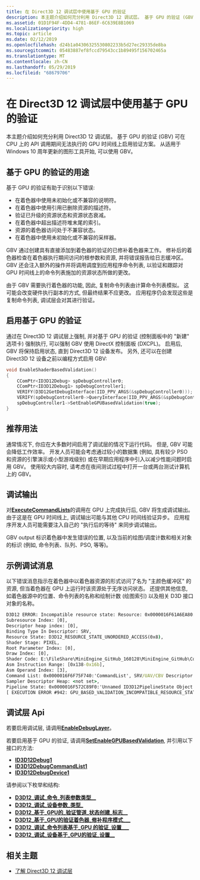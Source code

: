 ```yaml
---
title: 在 Direct3D 12 调试层中使用基于 GPU 的验证
description: 本主题介绍如何充分利用 Direct3D 12 调试层。 基于 GPU 的验证 (GBV) 可在 CPU 上的 API 调用期间无法执行的 GPU 时间线上启用验证方案。
ms.assetid: 01D1F94F-4DD4-4781-86EF-6C639E8B1069
ms.localizationpriority: high
ms.topic: article
ms.date: 02/12/2019
ms.openlocfilehash: d24b1a04306325530802233b5d27ec29335de8ba
ms.sourcegitcommit: 05483887ef8fccd79543cc1b89495f156702465a
ms.translationtype: MT
ms.contentlocale: zh-CN
ms.lasthandoff: 05/29/2019
ms.locfileid: "68679706"
---
```

# <a name="use-gpu-based-validation-with-the-direct3d-12-debug-layer"></a>在 Direct3D 12 调试层中使用基于 GPU 的验证

本主题介绍如何充分利用 Direct3D 12 调试层。 基于 GPU 的验证 (GBV) 可在 CPU 上的 API 调用期间无法执行的 GPU 时间线上启用验证方案。 从适用于 Windows 10 周年更新的图形工具开始, 可以使用 GBV。

## <a name="purpose-of-gpu-based-validation"></a>基于 GPU 的验证的用途

基于 GPU 的验证有助于识别以下错误:

- 在着色器中使用未初始化或不兼容的说明符。
- 在着色器中使用引用已删除资源的描述符。
- 验证已升级的资源状态和资源状态衰减。
- 在着色器中超出描述符堆末尾的索引。
- 资源的着色器访问处于不兼容状态。
- 在着色器中使用未初始化或不兼容的采样器。

GBV 通过创建具有直接添加到着色器的验证的已修补着色器来工作。 修补后的着色器检查在着色器执行期间访问的根参数和资源, 并将错误报告给日志缓冲区。 GBV 还会注入额外的操作并将调用调度到应用程序命令列表, 以验证和跟踪对 GPU 时间线上的命令列表施加的资源状态所做的更改。

由于 GBV 需要执行着色器的功能, 因此, 复制命令列表由计算命令列表模拟。 这可能会改变硬件执行副本的方式, 但最终结果不应更改。 应用程序仍会发现这些是复制命令列表, 调试层会对其进行验证。

## <a name="turning-on-gpu-based-validation"></a>启用基于 GPU 的验证

通过在 Direct3D 12 调试层上强制, 并对基于 GPU 的验证 (控制面板中的 "新建" 选项卡) 强制执行, 可以强制 GBV 使用 DirectX 控制面板 (DXCPL)。 启用后, GBV 将保持启用状态, 直到 Direct3D 12 设备发布。 另外, 还可以在创建 Direct3D 12 设备之前以编程方式启用 GBV:

```cpp
void EnableShaderBasedValidation()
{
    CComPtr<ID3D12Debug> spDebugController0;
    CComPtr<ID3D12Debug1> spDebugController1;
    VERIFY(D3D12GetDebugInterface(IID_PPV_ARGS(&spDebugController0)));
    VERIFY(spDebugController0->QueryInterface(IID_PPV_ARGS(&spDebugController1)));
    spDebugController1->SetEnableGPUBasedValidation(true);
}
```

## <a name="recommended-usage"></a>推荐用法

通常情况下, 你应在大多数时间启用了调试层的情况下运行代码。 但是, GBV 可能会降低工作效率。 开发人员可能会考虑通过较小的数据集 (例如, 具有较少 PSO 和资源的引擎演示或小型游戏级别) 或在早期应用程序中引入以减少性能问题时启用 GBV。 使用较大内容时, 请考虑在夜间测试过程中打开一台或两台测试计算机上的 GBV。

## <a name="debug-output"></a>调试输出

对[**ExecuteCommandLists**](/windows/desktop/api/d3d12/nf-d3d12-id3d12commandqueue-executecommandlists)的调用在 GPU 上完成执行后, GBV 将生成调试输出。 由于这是在 GPU 时间线上, 调试输出可能与其他 CPU 时间线验证异步。 应用程序开发人员可能需要注入自己的 "执行后的等待" 来同步调试输出。

GBV output 标识着色器中发生错误的位置, 以及当前的绘图/调度计数和相关对象的标识 (例如, 命令列表、队列、PSO, 等等)。

## <a name="example-debug-message"></a>示例调试消息

以下错误消息指示在着色器中以着色器资源的形式访问了名为 "主颜色缓冲区" 的资源, 但当着色器在 GPU 上运行时该资源处于无序访问状态。 还提供其他信息, 如着色器源中的位置、命令列表的名称和绘制计数 (绘图索引) 以及相关 D3D 接口对象的名称。

```cmd
D3D12 ERROR: Incompatible resource state: Resource: 0x0000016F61A6EA80:'Main Color Buffer', 
Subresource Index: [0], 
Descriptor heap index: [0], 
Binding Type In Descriptor: SRV, 
Resource State: D3D12_RESOURCE_STATE_UNORDERED_ACCESS(0x8), 
Shader Stage: PIXEL, 
Root Parameter Index: [0], 
Draw Index: [0], 
Shader Code: E:\FileShare\MiniEngine_GitHub_160128\MiniEngine_GitHub\Core\Shaders\SharpeningUpsamplePS.hlsl(37,2-59), 
Asm Instruction Range: [0x138-0x16b], 
Asm Operand Index: [3], 
Command List: 0x0000016F6F75F740:'CommandList', SRV/UAV/CBV Descriptor Heap: 0x0000016F6F76F280:'Unnamed ID3D12DescriptorHeap Object', 
Sampler Descriptor Heap: <not set>, 
Pipeline State: 0x0000016F572C89F0:'Unnamed ID3D12PipelineState Object',  
[ EXECUTION ERROR #942: GPU_BASED_VALIDATION_INCOMPATIBLE_RESOURCE_STATE]
```

## <a name="debug-layer-apis"></a>调试层 Api

若要启用调试层, 请调用[**EnableDebugLayer**](/windows/desktop/api/d3d12sdklayers/nf-d3d12sdklayers-id3d12debug-enabledebuglayer)。

若要启用基于 GPU 的验证, 请调用[**SetEnableGPUBasedValidation**](/windows/desktop/api/d3d12sdklayers/nf-d3d12sdklayers-id3d12debug1-setenablegpubasedvalidation), 并引用以下接口的方法:

- [**ID3D12Debug1**](/windows/desktop/api/d3d12sdklayers/nn-d3d12sdklayers-id3d12debug1)
- [**ID3D12DebugCommandList1**](/windows/desktop/api/d3d12sdklayers/nn-d3d12sdklayers-id3d12debugcommandlist1)
- [**ID3D12DebugDevice1**](/windows/desktop/api/d3d12sdklayers/nn-d3d12sdklayers-id3d12debugdevice1)

请参阅以下枚举和结构:

- [**D3D12\_调试\_命令\_列表参数类型\_\_** ](/windows/desktop/api/d3d12sdklayers/ne-d3d12sdklayers-d3d12_debug_command_list_parameter_type)
- [**D3D12\_调试\_设备参数\_类型\_** ](/windows/desktop/api/d3d12sdklayers/ne-d3d12sdklayers-d3d12_debug_device_parameter_type)
- [**D3D12\_基于\_GPU的\_验证管道\_状态创建\_标志\_\_** ](/windows/desktop/api/d3d12sdklayers/ne-d3d12sdklayers-d3d12_gpu_based_validation_pipeline_state_create_flags)
- [**D3D12\_基于\_GPU的验证着色器\_修补程序模式\_\_\_** ](/windows/desktop/api/d3d12sdklayers/ne-d3d12sdklayers-d3d12_gpu_based_validation_shader_patch_mode)
- [**D3D12\_调试\_命令列表基于\_GPU 的验证\_设置\_\_\_** ](/windows/desktop/api/d3d12sdklayers/ns-d3d12sdklayers-d3d12_debug_command_list_gpu_based_validation_settings)
- [**D3D12\_调试\_设备基于\_GPU的验证\_设置\_\_** ](/windows/desktop/api/d3d12sdklayers/ns-d3d12sdklayers-d3d12_debug_device_gpu_based_validation_settings)

## <a name="related-topics"></a>相关主题

* [了解 Direct3D 12 调试层](understanding-the-d3d12-debug-layer.md)
